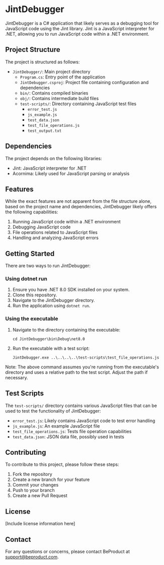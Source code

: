 # JintDebugger

JintDebugger is a C# application that likely serves as a debugging tool for JavaScript code using the Jint library. Jint is a JavaScript interpreter for .NET, allowing you to run JavaScript code within a .NET environment.

## Project Structure

The project is structured as follows:

- `JintDebugger/`: Main project directory
  - `Program.cs`: Entry point of the application
  - `JintDebugger.csproj`: Project file containing configuration and dependencies
  - `bin/`: Contains compiled binaries
  - `obj/`: Contains intermediate build files
  - `test-scripts/`: Directory containing JavaScript test files
    - `error_test.js`
    - `js_example.js`
    - `test_data.json`
    - `test_file_operations.js`
    - `test_output.txt`

## Dependencies

The project depends on the following libraries:

- Jint: JavaScript interpreter for .NET
- Acornima: Likely used for JavaScript parsing or analysis

## Features

While the exact features are not apparent from the file structure alone, based on the project name and dependencies, JintDebugger likely offers the following capabilities:

1. Running JavaScript code within a .NET environment
2. Debugging JavaScript code
3. File operations related to JavaScript files
4. Handling and analyzing JavaScript errors

## Getting Started

There are two ways to run JintDebugger:

### Using dotnet run

1. Ensure you have .NET 8.0 SDK installed on your system.
2. Clone this repository.
3. Navigate to the JintDebugger directory.
4. Run the application using `dotnet run`.

### Using the executable

1. Navigate to the directory containing the executable:
   ```
   cd JintDebugger\bin\Debug\net8.0
   ```
2. Run the executable with a test script:
   ```
   JintDebugger.exe ..\..\..\..\test-scripts\test_file_operations.js
   ```

Note: The above command assumes you're running from the executable's directory and uses a relative path to the test script. Adjust the path if necessary.

## Test Scripts

The `test-scripts/` directory contains various JavaScript files that can be used to test the functionality of JintDebugger:

- `error_test.js`: Likely contains JavaScript code to test error handling
- `js_example.js`: An example JavaScript file
- `test_file_operations.js`: Tests file operation capabilities
- `test_data.json`: JSON data file, possibly used in tests

## Contributing

To contribute to this project, please follow these steps:

1. Fork the repository
2. Create a new branch for your feature
3. Commit your changes
4. Push to your branch
5. Create a new Pull Request

## License

[Include license information here]

## Contact

For any questions or concerns, please contact BeProduct at support@beproduct.com.


